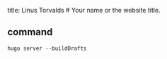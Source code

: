 title: Linus Torvalds # Your name or the website title.



## command

```shell
hugo server --buildDrafts
```
